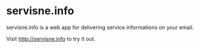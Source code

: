 servisne.info
=============

servisne.info is a web app for delivering service informations on your email.

Visit http://servisne.info to try it out.
